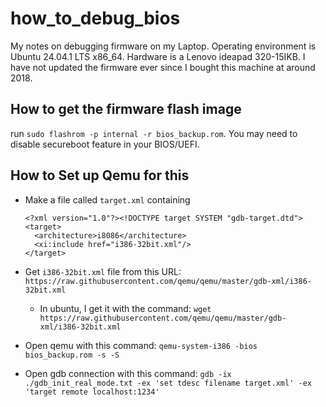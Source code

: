 # how_to_debug_bios
My notes on debugging firmware on my Laptop. Operating environment is Ubuntu 24.04.1 LTS x86_64. Hardware is a Lenovo ideapad 320-15IKB. I have not updated the firmware ever since I bought this machine at around 2018.


## How to get the firmware flash image
run `sudo flashrom -p internal -r bios_backup.rom`. You may need to disable secureboot feature in your BIOS/UEFI.

## How to Set up Qemu for this
- Make a file called `target.xml` containing
  ```
  <?xml version="1.0"?><!DOCTYPE target SYSTEM "gdb-target.dtd">
  <target>
    <architecture>i8086</architecture>
    <xi:include href="i386-32bit.xml"/>
  </target>
  ```
- Get `i386-32bit.xml` file from this URL: `https://raw.githubusercontent.com/qemu/qemu/master/gdb-xml/i386-32bit.xml`
  - In ubuntu, I get it with the command: `wget https://raw.githubusercontent.com/qemu/qemu/master/gdb-xml/i386-32bit.xml`

- Open qemu with this command: `qemu-system-i386 -bios bios_backup.rom -s -S`
- Open gdb connection with this command: `gdb -ix ./gdb_init_real_mode.txt -ex 'set tdesc filename target.xml' -ex 'target remote localhost:1234'`
